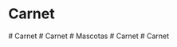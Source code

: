 # Carnet
#   C a r n e t  
 #   C a r n e t  
 #   M a s c o t a s  
 # Carnet
#   C a r n e t  
 